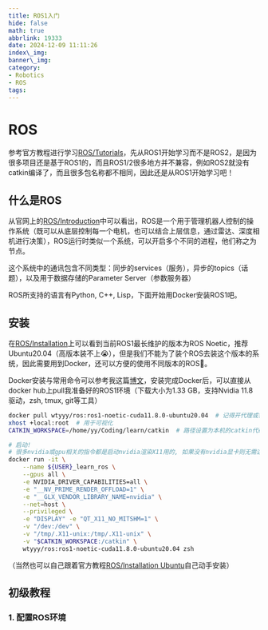 ```yaml
---
title: ROS1入门
hide: false
math: true
abbrlink: 19333
date: 2024-12-09 11:11:26
index\_img:
banner\_img:
category:
- Robotics
- ROS
tags:
---
```


# ROS
参考官方教程进行学习[ROS/Tutorials](http://wiki.ros.org/ROS/Tutorials)，先从ROS1开始学习而不是ROS2，是因为很多项目还是基于ROS1的，而且ROS1/2很多地方并不兼容，例如ROS2就没有catkin编译了，而且很多包名称都不相同，因此还是从ROS1开始学习吧！

## 什么是ROS
从官网上的[ROS/Introduction](http://wiki.ros.org/cn/ROS/Introduction)中可以看出，ROS是一个用于管理机器人控制的操作系统（既可以从底层控制每一个电机，也可以结合上层信息，通过雷达、深度相机进行决策），ROS运行时类似一个系统，可以开启多个不同的进程，他们称之为节点。

这个系统中的通讯包含不同类型：同步的services（服务），异步的topics（话题），以及用于数据存储的Parameter Server（参数服务器）

ROS所支持的语言有Python, C++, Lisp，下面开始用Docker安装ROS1吧。

## 安装
在[ROS/Installation](http://wiki.ros.org/Installation)上可以看到当前ROS1最长维护的版本为ROS Noetic，推荐Ubuntu20.04（高版本装不上😭），但是我们不能为了装个ROS去装这个版本的系统，因此需要用到Docker，还可以方便的使用不同版本的ROS🤗。

Docker安装与常用命令可以参考我这篇[博文](/posts/51856/)，安装完成Docker后，可以直接从docker hub上pull我准备好的ROS1环境（下载大小为1.33 GB，支持Nvidia 11.8驱动，zsh, tmux, git等工具）
```bash
docker pull wtyyy/ros:ros1-noetic-cuda11.8.0-ubuntu20.04  # 记得开代理或镜像
xhost +local:root  # 用于可视化
CATKIN_WORKSPACE=/home/yy/Coding/learn/catkin  # 路径设置为本机的catkin代码保存路径

# 启动!
# 很多nvidia或gpu相关的指令都是启动nvidia渲染X11用的, 如果没有nvidia显卡则无需这些指令（加了也没坏处）
docker run -it \
	--name ${USER}_learn_ros \
	--gpus all \
	-e NVIDIA_DRIVER_CAPABILITIES=all \
	-e "__NV_PRIME_RENDER_OFFLOAD=1" \
	-e "__GLX_VENDOR_LIBRARY_NAME=nvidia" \
	--net=host \
	--privileged \
	-e "DISPLAY" -e "QT_X11_NO_MITSHM=1" \
	-v "/dev:/dev" \
	-v "/tmp/.X11-unix:/tmp/.X11-unix" \
	-v "$CATKIN_WORKSPACE:/catkin" \
	wtyyy/ros:ros1-noetic-cuda11.8.0-ubuntu20.04 zsh
```

（当然也可以自己跟着官方教程[ROS/Installation Ubuntu](http://wiki.ros.org/Installation/Ubuntu)自己动手安装）

## 初级教程
### 1. 配置ROS环境



